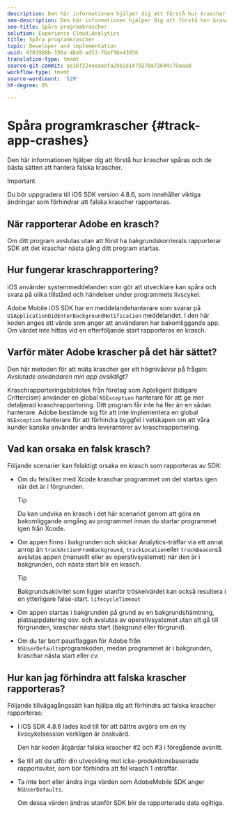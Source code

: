 ```yaml
---
description: Den här informationen hjälper dig att förstå hur krascher spåras och de bästa sätten att hantera falska krascher.
seo-description: Den här informationen hjälper dig att förstå hur krascher spåras och de bästa sätten att hantera falska krascher.
seo-title: Spåra programkrascher
solution: Experience Cloud,Analytics
title: Spåra programkrascher
topic: Developer and implementation
uuid: 4f81988b-198a-4ba9-ad53-78af90e43856
translation-type: tm+mt
source-git-commit: ae16f224eeaeefa29b2e1479270a72694c79aaa0
workflow-type: tm+mt
source-wordcount: '529'
ht-degree: 0%

---
```



# Spåra programkrascher {#track-app-crashes}

Den här informationen hjälper dig att förstå hur krascher spåras och de bästa sätten att hantera falska krascher.

>[!IMPORTANT]
>
>Du bör uppgradera till iOS SDK version 4.8.6, som innehåller viktiga ändringar som förhindrar att falska krascher rapporteras.

## När rapporterar Adobe en krasch?

Om ditt program avslutas utan att först ha bakgrundskorrierats rapporterar SDK att det kraschar nästa gång ditt program startas.

## Hur fungerar kraschrapportering?

iOS använder systemmeddelanden som gör att utvecklare kan spåra och svara på olika tillstånd och händelser under programmets livscykel.

Adobe Mobile iOS SDK har en meddelandehanterare som svarar på `UIApplicationDidEnterBackgroundNotification` meddelandet. I den här koden anges ett värde som anger att användaren har bakomliggande app. Om värdet inte hittas vid en efterföljande start rapporteras en krasch.

## Varför mäter Adobe krascher på det här sättet?

Den här metoden för att mäta krascher ger ett högnivåsvar på frågan: *Avslutade användaren min app avsiktligt?*

Kraschrapporteringsbibliotek från företag som Apteligent (tidigare Crittercism) använder en global `NSException` hanterare för att ge mer detaljerad kraschrapportering. Ditt program får inte ha fler än en sådan hanterare. Adobe bestämde sig för att inte implementera en global `NSException` hanterare för att förhindra byggfel i vetskapen om att våra kunder kanske använder andra leverantörer av kraschrapportering.

## Vad kan orsaka en falsk krasch?

Följande scenarier kan felaktigt orsaka en krasch som rapporteras av SDK:

* Om du felsöker med Xcode kraschar programmet om det startas igen när det är i förgrunden.

   >[!TIP]
   >
   >Du kan undvika en krasch i det här scenariot genom att göra en bakomliggande omgång av programmet innan du startar programmet igen från Xcode.

* Om appen finns i bakgrunden och skickar Analytics-träffar via ett annat anrop än `trackActionFromBackground`, `trackLocation`eller `trackBeacon`så avslutas appen (manuellt eller av operativsystemet) när den är i bakgrunden, och nästa start blir en krasch.

   >[!TIP]
   >
   >Bakgrundsaktivitet som ligger utanför tröskelvärdet kan också resultera i en ytterligare false-start. `lifecycleTimeout`

* Om appen startas i bakgrunden på grund av en bakgrundshämtning, platsuppdatering osv. och avslutas av operativsystemet utan att gå till förgrunden, kraschar nästa start (bakgrund eller förgrund).
* Om du tar bort pausflaggan för Adobe från `NSUserDefaults`programkoden, medan programmet är i bakgrunden, kraschar nästa start eller cv.

## Hur kan jag förhindra att falska krascher rapporteras?

Följande tillvägagångssätt kan hjälpa dig att förhindra att falska krascher rapporteras:

* I iOS SDK 4.8.6 lades kod till för att bättre avgöra om en ny livscykelsession verkligen är önskvärd.

   Den här koden åtgärdar falska krascher #2 och #3 i föregående avsnitt.

* Se till att du utför din utveckling mot icke-produktionsbaserade rapportsviter, som bör förhindra att fel krasch 1 inträffar.
* Ta inte bort eller ändra inga värden som AdobeMobile SDK anger `NSUserDefaults`.

   Om dessa värden ändras utanför SDK blir de rapporterade data ogiltiga.

